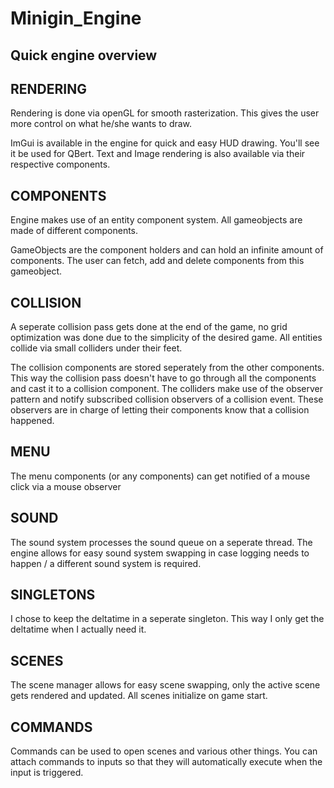 # Minigin_Engine

## Quick engine overview

## RENDERING
Rendering is done via openGL for smooth rasterization. This gives the user more control on what he/she wants to draw.

ImGui is available in the engine for quick and easy HUD drawing. You'll see it be used for QBert.
Text and Image rendering is also available via their respective components.

## COMPONENTS
Engine makes use of an entity component system.
All gameobjects are made of different components.

GameObjects are the component holders and can hold an infinite amount of components. The user can fetch, add and delete components from this gameobject.

## COLLISION
A seperate collision pass gets done at the end of the game, no grid optimization was done due to the simplicity of the desired game. All entities collide via small colliders under their feet.

The collision components are stored seperately from the other components.
This way the collision pass doesn't have to go through all the components and cast it to a collision component.
The colliders make use of the observer pattern and notify subscribed collision observers of a collision event. These observers are in charge of letting their components know that a collision happened.

## MENU
The menu components (or any components) can get notified of a mouse click via a mouse observer

## SOUND
The sound system processes the sound queue on a seperate thread. The engine allows for easy sound system swapping in case logging needs to happen / a different sound system is required.

## SINGLETONS
I chose to keep the deltatime in a seperate singleton. This way I only get the deltatime when I actually need it.

## SCENES
The scene manager allows for easy scene swapping, only the active scene gets rendered and updated.
All scenes initialize on game start.

## COMMANDS
Commands can be used to open scenes and various other things. You can attach commands to inputs so that they will automatically execute when the input is triggered.
